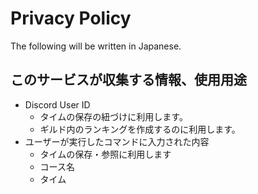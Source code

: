 # Privacy Policy

The following will be written in Japanese.

## このサービスが収集する情報、使用用途

- Discord User ID
  - タイムの保存の紐づけに利用します。
  - ギルド内のランキングを作成するのに利用します。
- ユーザーが実行したコマンドに入力された内容
  - タイムの保存・参照に利用します  
  - コース名
  - タイム
